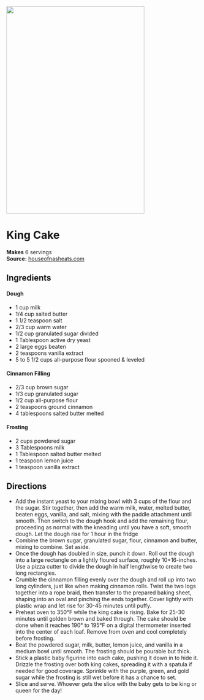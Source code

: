 <img src="[http://....jpg](https://houseofnasheats.com/wp-content/uploads/2022/01/Mardi-Gras-King-Cake-Recipe-24-720x1079.jpg)" width="360" height="540" />

# King Cake

**Makes** 6 servings  
**Source:** [houseofnasheats.com](https://houseofnasheats.com/king-cake-recipe/)

##  Ingredients

#### Dough
- 1 cup milk
- 1/4 cup salted butter
- 1 1/2 teaspoon salt
- 2/3 cup warm water
- 1/2 cup granulated sugar divided
- 1 Tablespoon active dry yeast
- 2 large eggs beaten
- 2 teaspoons vanilla extract
- 5 to 5 1/2 cups all-purpose flour spooned & leveled
#### Cinnamon Filling
- 2/3 cup brown sugar
- 1/3 cup granulated sugar
- 1/2 cup all-purpose flour
- 2 teaspoons ground cinnamon
- 4 tablespoons salted butter melted
#### Frosting
- 2 cups powdered sugar
- 3 Tablespoons milk
- 1 Tablespoon salted butter melted
- 1 teaspoon lemon juice
- 1 teaspoon vanilla extract

##  Directions

- Add the instant yeast to your mixing bowl with 3 cups of the flour and the sugar. 
Stir together, then add the warm milk, water, melted butter, beaten eggs, vanilla, and salt, 
mixing with the paddle attachment until smooth. Then switch to the dough hook and add the remaining flour, 
proceeding as normal with the kneading until you have a soft, smooth dough. 
Let the dough rise for 1 hour in the fridge
- Combine the brown sugar, granulated sugar, flour, cinnamon and butter, mixing to combine. Set aside. 
- Once the dough has doubled in size, punch it down. Roll out the dough into a large rectangle on a lightly floured surface, 
roughly 10×16-inches. Use a pizza cutter to divide the dough in half lengthwise to create two long rectangles.
- Crumble the cinnamon filling evenly over the dough and roll up into two long cylinders, 
just like when making cinnamon rolls. Twist the two logs together into a rope braid, 
then transfer to the prepared baking sheet, shaping into an oval and pinching the ends together. 
Cover lightly with plastic wrap and let rise for 30-45 minutes until puffy.
- Preheat oven to 350°F while the king cake is rising. Bake for 25-30 minutes until golden brown and baked through. 
The cake should be done when it reaches 190° to 195°F on a digital thermometer inserted into the center of each loaf.
Remove from oven and cool completely before frosting.
- Beat the powdered sugar, milk, butter, lemon juice, and vanilla in a medium bowl until smooth. 
The frosting should be pourable but thick.
- Stick a plastic baby figurine into each cake, pushing it down in to hide it. 
Drizzle the frosting over both king cakes, spreading it with a spatula if needed for good coverage. 
Sprinkle with the purple, green, and gold sugar while the frosting is still wet before it has a chance to set.
- Slice and serve. Whoever gets the slice with the baby gets to be king or queen for the day!
